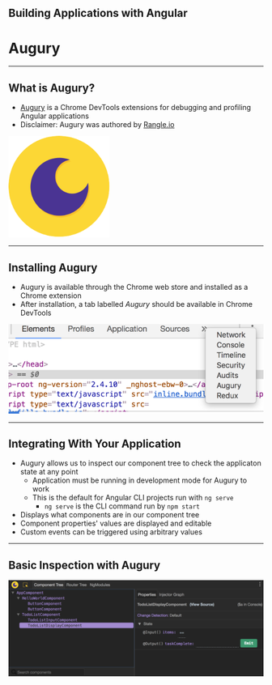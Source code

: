 <!-- .slide: data-background="../content/images/title-slide.jpg" -->

##  Building Applications with Angular

# Augury

---

## What is Augury?

- [Augury](https://augury.angular.io/) is a Chrome DevTools extensions for debugging and profiling Angular applications
- Disclaimer: Augury was authored by [Rangle.io](http://rangle.io)

<img src="content/images/augury.svg" width="200" style="box-shadow: none" alt="Augury Logo"/>

---

## Installing Augury

- Augury is available through the Chrome web store and installed as a Chrome extension
- After installation, a tab labelled *Augury* should be available in Chrome DevTools

![Augury in DevTools](content/images/chrome-devtools-augury.png)

---

## Integrating With Your Application

- Augury allows us to inspect our component tree to check the applicaton state at any point
  - Application must be running in development mode for Augury to work
  - This is the default for Angular CLI projects run with `ng serve`
    - `ng serve` is the CLI command run by `npm start`
- Displays what components are in our component tree
- Component properties' values are displayed and editable
- Custom events can be triggered using arbitrary values

---

## Basic Inspection with Augury

![Augury in Action](content/images/augury-component-tree.png)
